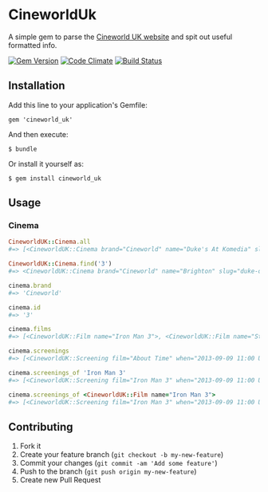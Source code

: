 # CineworldUk

A simple gem to parse the [Cineworld UK website](http://cineworld.co.uk) and spit out useful formatted info.

[![Gem Version](https://badge.fury.io/rb/cineword_uk.png)](http://badge.fury.io/rb/cineworld_uk)
[![Code Climate](https://codeclimate.com/github/andycroll/cineworld_uk.png)](https://codeclimate.com/github/andycroll/cineworld_uk)
[![Build Status](https://travis-ci.org/andycroll/cineworld_uk.png?branch=master)](https://travis-ci.org/andycroll/cineworld_uk)

## Installation

Add this line to your application's Gemfile:

    gem 'cineworld_uk'

And then execute:

    $ bundle

Or install it yourself as:

    $ gem install cineworld_uk

## Usage

### Cinema

``` ruby
CineworldUK::Cinema.all
#=> [<CineworldUK::Cinema brand="Cineworld" name="Duke's At Komedia" slug="dukes-at-komedia" chain_id="Dukes_At_Komedia" url="...">, #=> <CineworldUK::Cinema brand="Cineworld" name="Duke o York's" slug="duke-of-yorks" chain_id="Brighton" url="...">, ...]

CineworldUK::Cinema.find('3')
#=> <CineworldUK::Cinema brand="Cineworld" name="Brighton" slug="duke-of-yorks" address="..." chain_id="Brighton" url="...">

cinema.brand
#=> 'Cineworld'

cinema.id
#=> '3'

cinema.films
#=> [<CineworldUK::Film name="Iron Man 3">, <CineworldUK::Film name="Star Trek: Into Darkness">]

cinema.screenings
#=> [<CineworldUK::Screening film="About Time" when="2013-09-09 11:00 UTC" varient="3d">, <CineworldUK::Screening film="Iron Man 3" when="2013-09-09 13:50 UTC" varient="kids">, <CineworldUK::Screening ..>, <CineworldUK::Screening ...>]

cinema.screenings_of 'Iron Man 3'
#=> [<CineworldUK::Screening film="Iron Man 3" when="2013-09-09 11:00 UTC" varient="3d">, <CineworldUK::Screening film="Iron Man 3" when="2013-09-09 13:50 UTC" varient="kids">]

cinema.screenings_of <CineworldUK::Film name="Iron Man 3">
#=> [<CineworldUK::Screening film="Iron Man 3" when="2013-09-09 11:00 UTC" varient="3d">, <CineworldUK::Screening film="Iron Man 3" when="2013-09-09 13:50 UTC" varient="kids">]
```

## Contributing

1. Fork it
2. Create your feature branch (`git checkout -b my-new-feature`)
3. Commit your changes (`git commit -am 'Add some feature'`)
4. Push to the branch (`git push origin my-new-feature`)
5. Create new Pull Request
